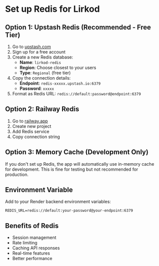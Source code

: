 # Set up Redis for Lirkod

## Option 1: Upstash Redis (Recommended - Free Tier)

1. Go to [upstash.com](https://upstash.com)
2. Sign up for a free account
3. Create a new Redis database:
   - **Name**: `lirkod-redis`
   - **Region**: Choose closest to your users
   - **Type**: `Regional` (free tier)
4. Copy the connection details:
   - **Endpoint**: `redis-xxxxx.upstash.io:6379`
   - **Password**: `xxxxx`
5. Format as Redis URL: `redis://default:password@endpoint:6379`

## Option 2: Railway Redis
1. Go to [railway.app](https://railway.app)
2. Create new project
3. Add Redis service
4. Copy connection string

## Option 3: Memory Cache (Development Only)
If you don't set up Redis, the app will automatically use in-memory cache for development. This is fine for testing but not recommended for production.

## Environment Variable
Add to your Render backend environment variables:
```
REDIS_URL=redis://default:your-password@your-endpoint:6379
```

## Benefits of Redis
- Session management
- Rate limiting
- Caching API responses
- Real-time features
- Better performance
